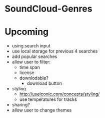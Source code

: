 SoundCloud-Genres
=================

# Upcoming
- using search input
- use local storage for previous 4 searches
- add popular searches
- allow user to filter:
	- time span
	- license 
	- downlodable?
		- download button
- styling
	- http://useiconic.com/concepts/styling/
	- use temperatures for tracks
- sharing?
- allow user to change themes